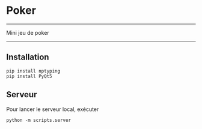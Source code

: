 # Poker

---

Mini jeu de poker

---

## Installation

```
pip install nptyping
pip install PyQt5
```

## Serveur

Pour lancer le serveur local, exécuter
```
python -m scripts.server
```

